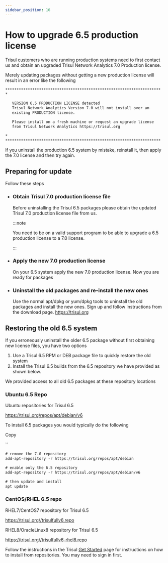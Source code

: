 ```yaml
---
sidebar_position: 16
---
```


# How to upgrade 6.5 production license

Trisul customers who are running production systems need to first contact us and obtain an upgraded Trisul Network Analytics 7.0 Production license.

Merely updating packages without getting a new production license will result in an error like the following

```bash
*********************************************************************
*

   VERSION 6.5 PRODUCTION LICENSE detected                          
   Trisul Network Analytics Version 7.0 will not install over an    
   existing PRODUCTION license.                                     

   Please install on a fresh machine or request an upgrade license  
   from Trisul Network Analytics https://trisul.org                 

*
*********************************************************************
```

If you uninstall the production 6.5 system by mistake, reinstall it, then apply the 7.0 license and then try again.

## Preparing for update

Follow these steps

- ### Obtain Trisul 7.0 production license file
  
  Before uninstalling the Trisul 6.5 packages please obtain the updated Trisul 7.0 production license file from us.
  
  :::note
  
  You need to be on a valid support program to be able to upgrade a 6.5 production license to a 7.0 license.
  
  :::

- ### Apply the new 7.0 production license
  
  On your 6.5 system apply the new 7.0 production license. Now you are ready for packages

- ### Uninstall the old packages and re-install the new ones
  
  Use the normal apt/dpkg or yum/dpkg tools to uninstall the old packages and install the new ones. Sign up and follow instructions from the download page. https://trisul.org

## Restoring the old 6.5 system

If you erroneously uninstall the older 6.5 package without first obtaining new license files, you have two options

1. Use a Trisul 6.5 RPM or DEB package file to quickly restore the old system
2. Install the Trisul 6.5 builds from the 6.5 repository we have provided as shown below.

We provided access to all old 6.5 packages at these repository locations

### Ubuntu 6.5 Repo

Ubuntu repositories for Trisul 6.5

https://trisul.org/repos/apt/debian/v6

To install 6.5 packages you would typically do the following

Copy

``

```xml
# remove the 7.0 repository
add-apt-repository -r https://trisul.org/repos/apt/debian

# enable only the 6.5 repository
add-apt-repository -r https://trisul.org/repos/apt/debian/v6

# then update and install
apt update
```

### CentOS/RHEL 6.5 repo

RHEL7/CentOS7 repository for Trisul 6.5

https://trisul.org//trisulfullv6.repo

RHEL8/OracleLinux8 repository for Trisul 6.5

https://trisul.org//trisulfullv6-rhel8.repo

Follow the instructions in the Trisul [Get Started](https://www.trisul.org/get-started/) page for instructions on how to install from repositories. You may need to sign in first.
